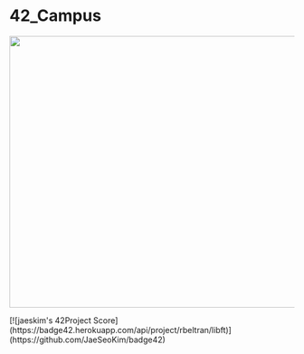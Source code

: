 # 42_Campus
<p align="center">
<img width="1024" height="480" src="[![jaeskim's 42 stats](https://badge42.herokuapp.com/api/stats/rbeltran?privacyEmail=true)](https://github.com/JaeSeoKim/badge42)">
</p>
[![jaeskim's 42Project Score](https://badge42.herokuapp.com/api/project/rbeltran/libft)](https://github.com/JaeSeoKim/badge42)
